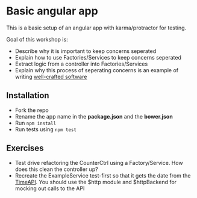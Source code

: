 # Basic angular app

This is a basic setup of an angular app with karma/protractor for testing.

Goal of this workshop is:

* Describe why it is important to keep concerns seperated
* Explain how to use Factories/Services to keep concerns seperated
* Extract logic from a controller into Factories/Services
* Explain why this process of seperating concerns is an example of writing [well-crafted software](http://manifesto.softwarecraftsmanship.org/)

## Installation

* Fork the repo
* Rename the app name in the **package.json** and the **bower.json**
* Run `npm install`
* Run tests using `npm test`

## Exercises

* Test drive refactoring the CounterCtrl using a Factory/Service. How does this
  clean the controller up?
* Recreate the ExampleService test-first so that it gets the date from the
  [TimeAPI](http://www.timeapi.org/utc/now). You should use the $http module and
$httpBackend for mocking out calls to the API
